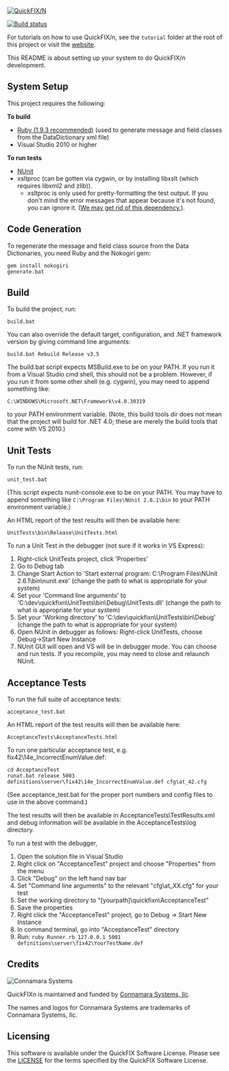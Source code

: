 [![QuickFIX/N][1]](http://quickfixn.org)

[![Build status](https://ci.appveyor.com/api/projects/status/ccu2yp2coad3oam0?svg=true)](https://ci.appveyor.com/project/cbusbey/quickfixn-jib50)

For tutorials on how to use QuickFIX/n, see the `tutorial` folder at the root
of this project or visit the [website](http://quickfixn.org/tutorial/creating-an-application.html).

This README is about setting up your system to do QuickFIX/n
development.

System Setup
------------
This project requires the following:

**To build**

* [Ruby (1.9.3 recommended)](http://rubyinstaller.org/) (used to generate message and field classes from the DataDictionary xml file)
* Visual Studio 2010 or higher

**To run tests**

* [NUnit](http://nunit.org)
* xsltproc (can be gotten via cygwin, or by installing libxslt (which requires libxml2 and zlib)).
  * xsltproc is only used for pretty-formatting the test output.  If you don't mind the error messages that appear because it's not found, you can ignore it.  ([We may get rid of this dependency.](https://github.com/connamara/quickfixn/issues/104)).


Code Generation
---------------
To regenerate the message and field class source from the Data Dictionaries, you need Ruby and the Nokogiri gem:

    gem install nokogiri
    generate.bat


Build
-----
To build the project, run:

    build.bat

You can also override the default target, configuration, and .NET framework version by giving command line arguments:

    build.bat Rebuild Release v3.5


The build.bat script expects MSBuild.exe to be on your PATH.  If you run it
from a Visual Studio cmd shell, this should not be a problem.  However, if you
run it from some other shell (e.g. cygwin), you may need to append something
like:

    C:\WINDOWS\Microsoft.NET\Framework\v4.0.30319

to your PATH environment variable.  (Note, this build tools dir does not mean that the project
will build for .NET 4.0; these are merely the build tools that come with VS 2010.)


Unit Tests
----------
To run the NUnit tests, run:

    unit_test.bat

(This script expects nunit-console.exe to be on your PATH.  You may have to append
something like `C:\Program Files\NUnit 2.6.1\bin` to your PATH environment variable.)

An HTML report of the test results will then be available here:

    UnitTests\bin\Release\UnitTests.html

To run a Unit Test in the debugger (not sure if it works in VS Express):

1. Right-click UnitTests project, click 'Properties'
2. Go to Debug tab
3. Change Start Action to 'Start external program: C:\Program Files\NUnit 2.6.1\bin\nunit.exe'
   (change the path to what is appropriate for your system)
4. Set your 'Command line arguments' to 'C:\dev\quickfixn\UnitTests\bin\Debug\UnitTests.dll'
   (change the path to what is appropriate for your system)
5. Set your 'Working directory' to 'C:\dev\quickfixn\UnitTests\bin\Debug\'
   (change the path to what is appropriate for your system)
6. Open NUnit in debugger as follows:
   Right-click UnitTests, choose Debug->Start New Instance
7. NUnit GUI will open and VS will be in debugger mode.  You can choose and run tests.
   If you recompile, you may need to close and relaunch NUnit.


Acceptance Tests
----------------
To run the full suite of acceptance tests:

    acceptance_test.bat

An HTML report of the test results will then be available here:

    AcceptanceTests\AcceptanceTests.html

To run one particular acceptance test, e.g. fix42\14e_IncorrectEnumValue.def:

    cd AcceptanceTest
    runat.bat release 5003 definitions\server\fix42\14e_IncorrectEnumValue.def cfg\at_42.cfg

(See acceptance_test.bat for the proper port numbers and config files to use in the above command.)

The test results will then be available in AcceptanceTests\TestResults.xml and
debug information will be available in the AcceptanceTests\log directory.

To run a test with the debugger, 

  1. Open the solution file in Visual Studio
  2. Right click on "AcceptanceTest" project and choose "Properties" from the menu
  3. Click "Debug" on the left hand nav bar
  4. Set "Command line arguments" to the relevant "cfg\at_XX.cfg" for your test
  5. Set the working directory to "[yourpath]\quickfixn\AcceptanceTest"
  6. Save the properties
  7. Right click the "AcceptanceTest" project, go to Debug -> Start New Instance
  8. In command terminal, go into "AcceptanceTest" directory
  9. Run: `ruby Runner.rb 127.0.0.1 5001 definitions\server\fix42\YourTestName.def`

Credits
-------

![Connamara Systems](http://www.connamara.com/wp-content/uploads/2016/01/connamara_logo_dark.png)

QuickFIXn is maintained and funded by [Connamara Systems, llc](http://connamara.com).

The names and logos for Connamara Systems are trademarks of Connamara Systems, llc.

Licensing
---------

This software is available under the QuickFIX Software License. Please see the [LICENSE](LICENSE) for the terms specified by the QuickFIX Software License.

[1]: http://quickfixn.org/images/qfn-logo/QuickFIX-n_logo-small.png
